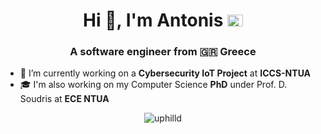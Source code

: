 <h1 align="center">Hi 👋, I'm Antonis <a href="https://linkedin.com/in/akarteris" target="blank"><img src="https://raw.githubusercontent.com/rahuldkjain/github-profile-readme-generator/master/src/images/icons/Social/linked-in-alt.svg" alt="akarteris" height="19" width="25" /></a></h1>
<h3 align="center">A software engineer from 🇬🇷 Greece</h3>

- 🔭 I’m currently working on a **Cybersecurity IoT Project** at **ICCS-NTUA**
- 🎓 I'm also working on my Computer Science **PhD** under Prof. D. Soudris at **ECE NTUA**


<p align="center">
  <img src="https://github-readme-stats.vercel.app/api/top-langs?username=uphilld&show_icons=true&locale=en&layout=compact&langs_count=6&hide=javascript&theme=tokyonight&hide_title=true" alt="uphilld" />
</p>


<!--### Hi there 👋
  <img src="https://github-readme-stats.vercel.app/api/top-langs?username=uphilld&show_icons=true&locale=en&layout=compact&hide=prs,issues,contribs&line_height=2&hide_title=true" alt="uphilld" />-->

<!--
**UphillD/UphillD** is a ✨ _special_ ✨ repository because its `README.md` (this file) appears on your GitHub profile.

Here are some ideas to get you started:

- 🔭 I’m currently working on ...
- 🌱 I’m currently learning ...
- 👯 I’m looking to collaborate on ...
- 🤔 I’m looking for help with ...
- 💬 Ask me about ...
- 📫 How to reach me: ...
- 😄 Pronouns: ...
- ⚡ Fun fact: ...
-->
